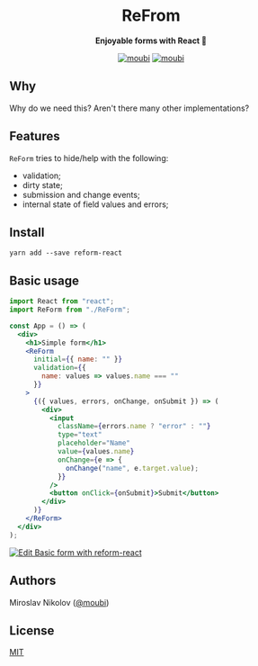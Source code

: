 <div align="center">
<h1>ReFrom</h1>

**Enjoyable forms with React 🍿**

[![moubi](https://img.shields.io/npm/v/reform-react?style=flat-square)](https://www.npmjs.com/package/reform-react) [![moubi](https://img.shields.io/github/license/moubi/reform-react?style=flat-square)](LICENSE)
</div>

## Why
Why do we need this? Aren't there many other implementations?

## Features
`ReForm` tries to hide/help with the following:
 - validation;
 - dirty state;
 - submission and change events;
 - internal state of field values and errors;

## Install
```
yarn add --save reform-react
```

## Basic usage
```jsx
import React from "react";
import ReForm from "./ReForm";

const App = () => (
  <div>
    <h1>Simple form</h1>
    <ReForm
      initial={{ name: "" }}
      validation={{
        name: values => values.name === ""
      }}
    >
      {({ values, errors, onChange, onSubmit }) => (
        <div>
          <input
            className={errors.name ? "error" : ""}
            type="text"
            placeholder="Name"
            value={values.name}
            onChange={e => {
              onChange("name", e.target.value);
            }}
          />
          <button onClick={onSubmit}>Submit</button>
        </div>
      )}
    </ReForm>
  </div>
);
```
[![Edit Basic form with reform-react](https://codesandbox.io/static/img/play-codesandbox.svg)](https://codesandbox.io/s/unruffled-river-t1zyk?fontsize=14&hidenavigation=1&theme=dark)

## Authors
Miroslav Nikolov ([@moubi](https://github.com/moubi))

## License
[MIT](LICENSE)
